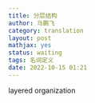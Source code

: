 ```yaml
---
title: 分层结构
author: 马鹏飞
category: translation
layout: post
mathjax: yes
status: waiting
tags: 名词定义
date: 2022-10-15 01:21
---
```


layered organization